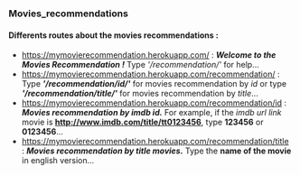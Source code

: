 ### Movies_recommendations

#### Differents routes about the movies recommendations :
* https://mymovierecommendation.herokuapp.com/ : ***Welcome to the Movies Recommendation !*** Type *'/recommendation/'* for help...
* https://mymovierecommendation.herokuapp.com/recommendation/ : Type ***'/recommendation/id/'*** for movies recommendation by *id* or type ***'/recommendation/title/'*** for movies recommendation by *title*...
* https://mymovierecommendation.herokuapp.com/recommendation/id : ***Movies recommendation by imdb id.*** For example, if the *imdb url link* movie is **http://www.imdb.com/title/tt0123456**, type **123456** or **0123456**...
* https://mymovierecommendation.herokuapp.com/recommendation/title : ***Movies recommendation by title movies.*** Type the **name of the movie** in english version...
